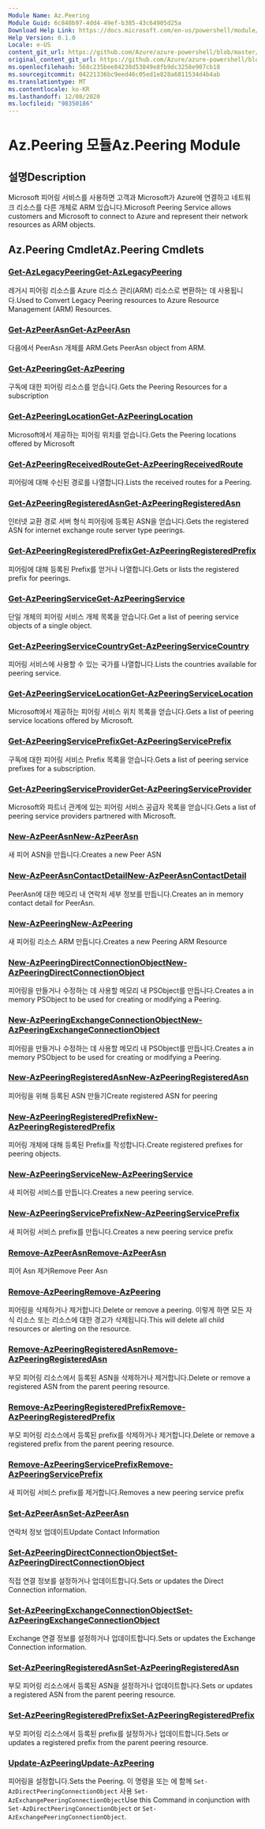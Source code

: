 ```yaml
---
Module Name: Az.Peering
Module Guid: 6c848b97-4dd4-49ef-b385-43c64905d25a
Download Help Link: https://docs.microsoft.com/en-us/powershell/module/az.peering.md
Help Version: 0.1.0
Locale: e-US
content_git_url: https://github.com/Azure/azure-powershell/blob/master/src/Peering/Peering/help/Az.Peering.md
original_content_git_url: https://github.com/Azure/azure-powershell/blob/master/src/Peering/Peering/help/Az.Peering.md
ms.openlocfilehash: 568c235bee84238d53849e8fb9dc3258e907cb18
ms.sourcegitcommit: 04221336bc9eed46c05ed1e828a6811534d4b4ab
ms.translationtype: MT
ms.contentlocale: ko-KR
ms.lasthandoff: 12/08/2020
ms.locfileid: "98350186"
---
```

# <span data-ttu-id="0083e-101">Az.Peering 모듈</span><span class="sxs-lookup"><span data-stu-id="0083e-101">Az.Peering Module</span></span>
## <span data-ttu-id="0083e-102">설명</span><span class="sxs-lookup"><span data-stu-id="0083e-102">Description</span></span>
<span data-ttu-id="0083e-103">Microsoft 피어링 서비스를 사용하면 고객과 Microsoft가 Azure에 연결하고 네트워크 리소스를 다른 개체로 ARM 있습니다.</span><span class="sxs-lookup"><span data-stu-id="0083e-103">Microsoft Peering Service allows customers and Microsoft to connect to Azure and represent their network resources as ARM objects.</span></span>

## <span data-ttu-id="0083e-104">Az.Peering Cmdlet</span><span class="sxs-lookup"><span data-stu-id="0083e-104">Az.Peering Cmdlets</span></span>
### [<span data-ttu-id="0083e-105">Get-AzLegacyPeering</span><span class="sxs-lookup"><span data-stu-id="0083e-105">Get-AzLegacyPeering</span></span>](Get-AzLegacyPeering.md)
<span data-ttu-id="0083e-106">레거시 피어링 리소스를 Azure 리소스 관리(ARM) 리소스로 변환하는 데 사용됩니다.</span><span class="sxs-lookup"><span data-stu-id="0083e-106">Used to Convert Legacy Peering resources to Azure Resource Management (ARM) Resources.</span></span> 

### [<span data-ttu-id="0083e-107">Get-AzPeerAsn</span><span class="sxs-lookup"><span data-stu-id="0083e-107">Get-AzPeerAsn</span></span>](Get-AzPeerAsn.md)
<span data-ttu-id="0083e-108">다음에서 PeerAsn 개체를 ARM.</span><span class="sxs-lookup"><span data-stu-id="0083e-108">Gets PeerAsn object from ARM.</span></span>

### [<span data-ttu-id="0083e-109">Get-AzPeering</span><span class="sxs-lookup"><span data-stu-id="0083e-109">Get-AzPeering</span></span>](Get-AzPeering.md)
<span data-ttu-id="0083e-110">구독에 대한 피어링 리소스를 얻습니다.</span><span class="sxs-lookup"><span data-stu-id="0083e-110">Gets the Peering Resources for a subscription</span></span>

### [<span data-ttu-id="0083e-111">Get-AzPeeringLocation</span><span class="sxs-lookup"><span data-stu-id="0083e-111">Get-AzPeeringLocation</span></span>](Get-AzPeeringLocation.md)
<span data-ttu-id="0083e-112">Microsoft에서 제공하는 피어링 위치를 얻습니다.</span><span class="sxs-lookup"><span data-stu-id="0083e-112">Gets the Peering locations offered by Microsoft</span></span>

### [<span data-ttu-id="0083e-113">Get-AzPeeringReceivedRoute</span><span class="sxs-lookup"><span data-stu-id="0083e-113">Get-AzPeeringReceivedRoute</span></span>](Get-AzPeeringReceivedRoute.md)
<span data-ttu-id="0083e-114">피어링에 대해 수신된 경로를 나열합니다.</span><span class="sxs-lookup"><span data-stu-id="0083e-114">Lists the received routes for a Peering.</span></span>

### [<span data-ttu-id="0083e-115">Get-AzPeeringRegisteredAsn</span><span class="sxs-lookup"><span data-stu-id="0083e-115">Get-AzPeeringRegisteredAsn</span></span>](Get-AzPeeringRegisteredAsn.md)
<span data-ttu-id="0083e-116">인터넷 교환 경로 서버 형식 피어링에 등록된 ASN을 얻습니다.</span><span class="sxs-lookup"><span data-stu-id="0083e-116">Gets the registered ASN for internet exchange route server type peerings.</span></span>

### [<span data-ttu-id="0083e-117">Get-AzPeeringRegisteredPrefix</span><span class="sxs-lookup"><span data-stu-id="0083e-117">Get-AzPeeringRegisteredPrefix</span></span>](Get-AzPeeringRegisteredPrefix.md)
<span data-ttu-id="0083e-118">피어링에 대해 등록된 Prefix를 얻거나 나열합니다.</span><span class="sxs-lookup"><span data-stu-id="0083e-118">Gets or lists the registered prefix for peerings.</span></span>

### [<span data-ttu-id="0083e-119">Get-AzPeeringService</span><span class="sxs-lookup"><span data-stu-id="0083e-119">Get-AzPeeringService</span></span>](Get-AzPeeringService.md)
<span data-ttu-id="0083e-120">단일 개체의 피어링 서비스 개체 목록을 얻습니다.</span><span class="sxs-lookup"><span data-stu-id="0083e-120">Get a list of peering service objects of a single object.</span></span>

### [<span data-ttu-id="0083e-121">Get-AzPeeringServiceCountry</span><span class="sxs-lookup"><span data-stu-id="0083e-121">Get-AzPeeringServiceCountry</span></span>](Get-AzPeeringServiceCountry.md)
<span data-ttu-id="0083e-122">피어링 서비스에 사용할 수 있는 국가를 나열합니다.</span><span class="sxs-lookup"><span data-stu-id="0083e-122">Lists the countries available for peering service.</span></span>

### [<span data-ttu-id="0083e-123">Get-AzPeeringServiceLocation</span><span class="sxs-lookup"><span data-stu-id="0083e-123">Get-AzPeeringServiceLocation</span></span>](Get-AzPeeringServiceLocation.md)
<span data-ttu-id="0083e-124">Microsoft에서 제공하는 피어링 서비스 위치 목록을 얻습니다.</span><span class="sxs-lookup"><span data-stu-id="0083e-124">Gets a list of peering service locations offered by Microsoft.</span></span>

### [<span data-ttu-id="0083e-125">Get-AzPeeringServicePrefix</span><span class="sxs-lookup"><span data-stu-id="0083e-125">Get-AzPeeringServicePrefix</span></span>](Get-AzPeeringServicePrefix.md)
<span data-ttu-id="0083e-126">구독에 대한 피어링 서비스 Prefix 목록을 얻습니다.</span><span class="sxs-lookup"><span data-stu-id="0083e-126">Gets a list of peering service prefixes for a subscription.</span></span>

### [<span data-ttu-id="0083e-127">Get-AzPeeringServiceProvider</span><span class="sxs-lookup"><span data-stu-id="0083e-127">Get-AzPeeringServiceProvider</span></span>](Get-AzPeeringServiceProvider.md)
<span data-ttu-id="0083e-128">Microsoft와 파트너 관계에 있는 피어링 서비스 공급자 목록을 얻습니다.</span><span class="sxs-lookup"><span data-stu-id="0083e-128">Gets a list of peering service providers partnered with Microsoft.</span></span>

### [<span data-ttu-id="0083e-129">New-AzPeerAsn</span><span class="sxs-lookup"><span data-stu-id="0083e-129">New-AzPeerAsn</span></span>](New-AzPeerAsn.md)
<span data-ttu-id="0083e-130">새 피어 ASN을 만듭니다.</span><span class="sxs-lookup"><span data-stu-id="0083e-130">Creates a new Peer ASN</span></span> 

### [<span data-ttu-id="0083e-131">New-AzPeerAsnContactDetail</span><span class="sxs-lookup"><span data-stu-id="0083e-131">New-AzPeerAsnContactDetail</span></span>](New-AzPeerAsnContactDetail.md)
<span data-ttu-id="0083e-132">PeerAsn에 대한 메모리 내 연락처 세부 정보를 만듭니다.</span><span class="sxs-lookup"><span data-stu-id="0083e-132">Creates an in memory contact detail for PeerAsn.</span></span> 

### [<span data-ttu-id="0083e-133">New-AzPeering</span><span class="sxs-lookup"><span data-stu-id="0083e-133">New-AzPeering</span></span>](New-AzPeering.md)
<span data-ttu-id="0083e-134">새 피어링 리소스 ARM 만듭니다.</span><span class="sxs-lookup"><span data-stu-id="0083e-134">Creates a new Peering ARM Resource</span></span>

### [<span data-ttu-id="0083e-135">New-AzPeeringDirectConnectionObject</span><span class="sxs-lookup"><span data-stu-id="0083e-135">New-AzPeeringDirectConnectionObject</span></span>](New-AzPeeringDirectConnectionObject.md)
<span data-ttu-id="0083e-136">피어링을 만들거나 수정하는 데 사용할 메모리 내 PSObject를 만듭니다.</span><span class="sxs-lookup"><span data-stu-id="0083e-136">Creates a in memory PSObject to be used for creating or modifying a Peering.</span></span>

### [<span data-ttu-id="0083e-137">New-AzPeeringExchangeConnectionObject</span><span class="sxs-lookup"><span data-stu-id="0083e-137">New-AzPeeringExchangeConnectionObject</span></span>](New-AzPeeringExchangeConnectionObject.md)
<span data-ttu-id="0083e-138">피어링을 만들거나 수정하는 데 사용할 메모리 내 PSObject를 만듭니다.</span><span class="sxs-lookup"><span data-stu-id="0083e-138">Creates a in memory PSObject to be used for creating or modifying a Peering.</span></span>

### [<span data-ttu-id="0083e-139">New-AzPeeringRegisteredAsn</span><span class="sxs-lookup"><span data-stu-id="0083e-139">New-AzPeeringRegisteredAsn</span></span>](New-AzPeeringRegisteredAsn.md)
<span data-ttu-id="0083e-140">피어링을 위해 등록된 ASN 만들기</span><span class="sxs-lookup"><span data-stu-id="0083e-140">Create registered ASN for peering</span></span>

### [<span data-ttu-id="0083e-141">New-AzPeeringRegisteredPrefix</span><span class="sxs-lookup"><span data-stu-id="0083e-141">New-AzPeeringRegisteredPrefix</span></span>](New-AzPeeringRegisteredPrefix.md)
<span data-ttu-id="0083e-142">피어링 개체에 대해 등록된 Prefix를 작성합니다.</span><span class="sxs-lookup"><span data-stu-id="0083e-142">Create registered prefixes for peering objects.</span></span>

### [<span data-ttu-id="0083e-143">New-AzPeeringService</span><span class="sxs-lookup"><span data-stu-id="0083e-143">New-AzPeeringService</span></span>](New-AzPeeringService.md)
<span data-ttu-id="0083e-144">새 피어링 서비스를 만듭니다.</span><span class="sxs-lookup"><span data-stu-id="0083e-144">Creates a new peering service.</span></span>

### [<span data-ttu-id="0083e-145">New-AzPeeringServicePrefix</span><span class="sxs-lookup"><span data-stu-id="0083e-145">New-AzPeeringServicePrefix</span></span>](New-AzPeeringServicePrefix.md)
<span data-ttu-id="0083e-146">새 피어링 서비스 prefix를 만듭니다.</span><span class="sxs-lookup"><span data-stu-id="0083e-146">Creates a new peering service prefix</span></span>

### [<span data-ttu-id="0083e-147">Remove-AzPeerAsn</span><span class="sxs-lookup"><span data-stu-id="0083e-147">Remove-AzPeerAsn</span></span>](Remove-AzPeerAsn.md)
<span data-ttu-id="0083e-148">피어 Asn 제거</span><span class="sxs-lookup"><span data-stu-id="0083e-148">Remove Peer Asn</span></span>

### [<span data-ttu-id="0083e-149">Remove-AzPeering</span><span class="sxs-lookup"><span data-stu-id="0083e-149">Remove-AzPeering</span></span>](Remove-AzPeering.md)
<span data-ttu-id="0083e-150">피어링을 삭제하거나 제거합니다.</span><span class="sxs-lookup"><span data-stu-id="0083e-150">Delete or remove a peering.</span></span> <span data-ttu-id="0083e-151">이렇게 하면 모든 자식 리소스 또는 리소스에 대한 경고가 삭제됩니다.</span><span class="sxs-lookup"><span data-stu-id="0083e-151">This will delete all child resources or alerting on the resource.</span></span>

### [<span data-ttu-id="0083e-152">Remove-AzPeeringRegisteredAsn</span><span class="sxs-lookup"><span data-stu-id="0083e-152">Remove-AzPeeringRegisteredAsn</span></span>](Remove-AzPeeringRegisteredAsn.md)
<span data-ttu-id="0083e-153">부모 피어링 리소스에서 등록된 ASN을 삭제하거나 제거합니다.</span><span class="sxs-lookup"><span data-stu-id="0083e-153">Delete or remove a registered ASN from the parent peering resource.</span></span>

### [<span data-ttu-id="0083e-154">Remove-AzPeeringRegisteredPrefix</span><span class="sxs-lookup"><span data-stu-id="0083e-154">Remove-AzPeeringRegisteredPrefix</span></span>](Remove-AzPeeringRegisteredPrefix.md)
<span data-ttu-id="0083e-155">부모 피어링 리소스에서 등록된 prefix를 삭제하거나 제거합니다.</span><span class="sxs-lookup"><span data-stu-id="0083e-155">Delete or remove a registered prefix from the parent peering resource.</span></span>

### [<span data-ttu-id="0083e-156">Remove-AzPeeringServicePrefix</span><span class="sxs-lookup"><span data-stu-id="0083e-156">Remove-AzPeeringServicePrefix</span></span>](Remove-AzPeeringServicePrefix.md)
<span data-ttu-id="0083e-157">새 피어링 서비스 prefix를 제거합니다.</span><span class="sxs-lookup"><span data-stu-id="0083e-157">Removes a new peering service prefix</span></span>

### [<span data-ttu-id="0083e-158">Set-AzPeerAsn</span><span class="sxs-lookup"><span data-stu-id="0083e-158">Set-AzPeerAsn</span></span>](Set-AzPeerAsn.md)
<span data-ttu-id="0083e-159">연락처 정보 업데이트</span><span class="sxs-lookup"><span data-stu-id="0083e-159">Update Contact Information</span></span>

### [<span data-ttu-id="0083e-160">Set-AzPeeringDirectConnectionObject</span><span class="sxs-lookup"><span data-stu-id="0083e-160">Set-AzPeeringDirectConnectionObject</span></span>](Set-AzPeeringDirectConnectionObject.md)
<span data-ttu-id="0083e-161">직접 연결 정보를 설정하거나 업데이트합니다.</span><span class="sxs-lookup"><span data-stu-id="0083e-161">Sets or updates the Direct Connection information.</span></span> 

### [<span data-ttu-id="0083e-162">Set-AzPeeringExchangeConnectionObject</span><span class="sxs-lookup"><span data-stu-id="0083e-162">Set-AzPeeringExchangeConnectionObject</span></span>](Set-AzPeeringExchangeConnectionObject.md)
<span data-ttu-id="0083e-163">Exchange 연결 정보를 설정하거나 업데이트합니다.</span><span class="sxs-lookup"><span data-stu-id="0083e-163">Sets or updates the Exchange Connection information.</span></span> 

### [<span data-ttu-id="0083e-164">Set-AzPeeringRegisteredAsn</span><span class="sxs-lookup"><span data-stu-id="0083e-164">Set-AzPeeringRegisteredAsn</span></span>](Set-AzPeeringRegisteredAsn.md)
<span data-ttu-id="0083e-165">부모 피어링 리소스에서 등록된 ASN을 설정하거나 업데이트합니다.</span><span class="sxs-lookup"><span data-stu-id="0083e-165">Sets or updates a registered ASN from the parent peering resource.</span></span>

### [<span data-ttu-id="0083e-166">Set-AzPeeringRegisteredPrefix</span><span class="sxs-lookup"><span data-stu-id="0083e-166">Set-AzPeeringRegisteredPrefix</span></span>](Set-AzPeeringRegisteredPrefix.md)
<span data-ttu-id="0083e-167">부모 피어링 리소스에서 등록된 prefix를 설정하거나 업데이트합니다.</span><span class="sxs-lookup"><span data-stu-id="0083e-167">Sets or updates a registered prefix from the parent peering resource.</span></span>

### [<span data-ttu-id="0083e-168">Update-AzPeering</span><span class="sxs-lookup"><span data-stu-id="0083e-168">Update-AzPeering</span></span>](Update-AzPeering.md)
<span data-ttu-id="0083e-169">피어링을 설정합니다.</span><span class="sxs-lookup"><span data-stu-id="0083e-169">Sets the Peering.</span></span> <span data-ttu-id="0083e-170">이 명령을 또는 에 함께 `Set-AzDirectPeeringConnectionObject` 사용 `Set-AzExchangePeeringConnectionObject`</span><span class="sxs-lookup"><span data-stu-id="0083e-170">Use this Command in conjunction with `Set-AzDirectPeeringConnectionObject` or `Set-AzExchangePeeringConnectionObject`.</span></span>

